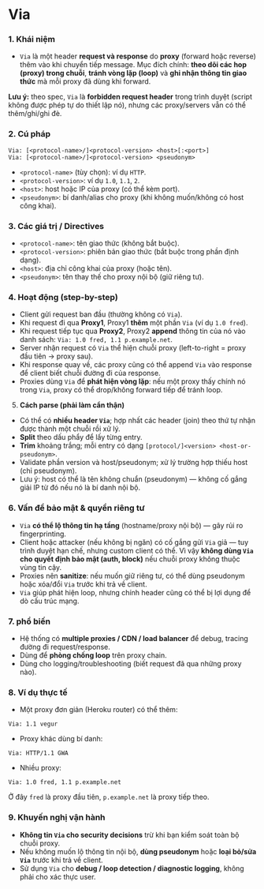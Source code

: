 # Via

### 1. **Khái niệm**
* `Via` là một header **request và response** do **proxy** (forward hoặc reverse) thêm vào khi chuyển tiếp message. Mục đích chính: **theo dõi các hop (proxy) trong chuỗi**, **tránh vòng lặp (loop)** và **ghi nhận thông tin giao thức** mà mỗi proxy đã dùng khi forward.

**Lưu ý:** theo spec, `Via` là **forbidden request header** trong trình duyệt (script không được phép tự do thiết lập nó), nhưng các proxy/servers vẫn có thể thêm/ghi/ghi đè.

### 2. **Cú pháp**

```
Via: [<protocol-name>/]<protocol-version> <host>[:<port>]
Via: [<protocol-name>/]<protocol-version> <pseudonym>
```

* `<protocol-name>` (tùy chọn): ví dụ `HTTP`.
* `<protocol-version>`: ví dụ `1.0`, `1.1`, `2`.
* `<host>`: host hoặc IP của proxy (có thể kèm port).
* `<pseudonym>`: bí danh/alias cho proxy (khi không muốn/không có host công khai).

### 3. **Các giá trị / Directives**

* `<protocol-name>`: tên giao thức (không bắt buộc).
* `<protocol-version>`: phiên bản giao thức (bắt buộc trong phần định dạng).
* `<host>`: địa chỉ công khai của proxy (hoặc tên).
* `<pseudonym>`: tên thay thế cho proxy nội bộ (giữ riêng tư).

### 4. **Hoạt động (step-by-step)**

* Client gửi request ban đầu (thường không có `Via`).
* Khi request đi qua **Proxy1**, Proxy1 **thêm** một phần `Via` (ví dụ `1.0 fred`).
* Khi request tiếp tục qua **Proxy2**, Proxy2 **append** thông tin của nó vào danh sách: `Via: 1.0 fred, 1.1 p.example.net`.
* Server nhận request có `Via` thể hiện chuỗi proxy (left-to-right = proxy đầu tiên → proxy sau).
* Khi response quay về, các proxy cũng có thể append `Via` vào response để client biết chuỗi đường đi của response.
* Proxies dùng `Via` để **phát hiện vòng lặp**: nếu một proxy thấy chính nó trong `Via`, proxy có thể drop/không forward tiếp để tránh loop.

5. **Cách parse (phải làm cẩn thận)**

* Có thể có **nhiều header `Via`**; hợp nhất các header (join) theo thứ tự nhận được thành một chuỗi rồi xử lý.
* **Split** theo dấu phẩy để lấy từng entry.
* **Trim** khoảng trắng; mỗi entry có dạng `[protocol/]<version> <host-or-pseudonym>`.
* Validate phần version và host/pseudonym; xử lý trường hợp thiếu host (chỉ pseudonym).
* Lưu ý: host có thể là tên không chuẩn (pseudonym) — không cố gắng giải IP từ đó nếu nó là bí danh nội bộ.

### 6. **Vấn đề bảo mật & quyền riêng tư**

* `Via` **có thể lộ thông tin hạ tầng** (hostname/proxy nội bộ) — gây rủi ro fingerprinting.
* Client hoặc attacker (nếu không bị ngăn) có cố gắng gửi `Via` giả — tuy trình duyệt hạn chế, nhưng custom client có thể. Vì vậy **không dùng `Via` cho quyết định bảo mật (auth, block)** nếu chuỗi proxy không thuộc vùng tin cậy.
* Proxies nên **sanitize**: nếu muốn giữ riêng tư, có thể dùng pseudonym hoặc xóa/đổi `Via` trước khi trả về client.
* `Via` giúp phát hiện loop, nhưng chính header cũng có thể bị lợi dụng để dò cấu trúc mạng.

### 7. **phổ biến**

* Hệ thống có **multiple proxies / CDN / load balancer** để debug, tracing đường đi request/response.
* Dùng để **phòng chống loop** trên proxy chain.
* Dùng cho logging/troubleshooting (biết request đã qua những proxy nào).

### 8. **Ví dụ thực tế**

* Một proxy đơn giản (Heroku router) có thể thêm:

```
Via: 1.1 vegur
```

* Proxy khác dùng bí danh:

```
Via: HTTP/1.1 GWA
```

* Nhiều proxy:

```
Via: 1.0 fred, 1.1 p.example.net
```

Ở đây `fred` là proxy đầu tiên, `p.example.net` là proxy tiếp theo.

### 9. **Khuyến nghị vận hành**

* **Không tin `Via` cho security decisions** trừ khi bạn kiểm soát toàn bộ chuỗi proxy.
* Nếu không muốn lộ thông tin nội bộ, **dùng pseudonym** hoặc **loại bỏ/sửa `Via`** trước khi trả về client.
* Sử dụng `Via` cho **debug / loop detection / diagnostic logging**, không phải cho xác thực user.

